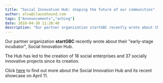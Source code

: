 ```yaml
---
title: "Social Innovation Hub: shaping the future of our communities"
author: alva@clausehound.com
tags: ["Announcements","aching"]
date: 2018-04-30 11:20:40
description: "Our partner organization startGBC recently wrote about their 'early-stage incubator', Social Innovation Hub."
---
```



Our partner organization **startGBC** recently wrote about their "early-stage incubator", Social Innovation Hub.

The Hub has led to the creation of 18 social enterprises and 37 socially innovative projects since its creation.

Click [here](http://startgbc.com/social-innovation-hub-shaping-the-future-of-our-communities/) to find out more about the Social Innovation Hub and its recent showcase on April 11.
